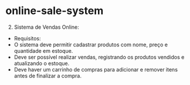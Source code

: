 # online-sale-system

2. Sistema de Vendas Online:
- Requisitos:         
- O sistema deve permitir cadastrar produtos com nome, preço e quantidade em estoque.         
- Deve ser possível realizar vendas, registrando os produtos vendidos e atualizando o estoque.         
- Deve haver um carrinho de compras para adicionar e remover itens antes de finalizar a compra.
